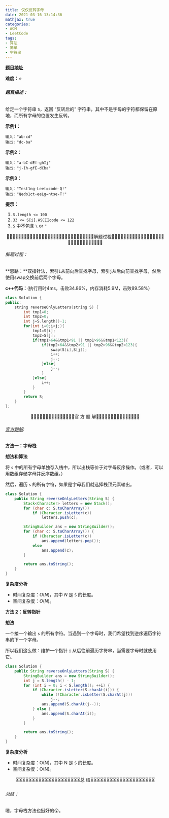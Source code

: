 ```yaml
---
title: 仅仅反转字母
date: 2021-03-16 13:14:36
mathjax: true
categories:
- ACM
- LeetCode
tags:
- 算法
- 简单
- 字符串
---
```


[**题目地址**](https://leetcode-cn.com/problems/reverse-only-letters/)

**难度：**⭐

###### **题目描述：**

给定一个字符串 `S`，返回 “反转后的” 字符串，其中不是字母的字符都保留在原地，而所有字母的位置发生反转。

<!-- more -->

**示例1：**

```
输入："ab-cd"
输出："dc-ba"
```

**示例2：**

```
输入："a-bC-dEf-ghIj"
输出："j-Ih-gfE-dCba"
```

**示例3：**

```
输入："Test1ng-Leet=code-Q!"
输出："Qedo1ct-eeLg=ntse-T!"
```

**提示：**

1. `S.length <= 100`
2. `33 <= S[i].ASCIIcode <= 122` 
3. `S` 中不包含 `\` or `"`



<center>🙋‍♂️🙋‍♂️🙋‍♂️🙋‍♂️🙋‍♂️🙋‍♂️🙋‍♂️🙋‍♂️🙋‍♂️🙋‍♂️🙋‍♂️🙋‍♂️🙋‍♂️🙋‍♂️🙋‍♂️解题过程🙋‍♂️🙋‍♂️🙋‍♂️🙋‍♂️🙋‍♂️🙋‍♂️🙋‍♂️🙋‍♂️🙋‍♂️🙋‍♂️🙋‍♂️🙋‍♂️🙋‍♂️🙋‍♂️🙋‍♂️</center>

###### 解题过程：

**思路：**双指针法，索引`i`从前向后查找字母，索引`j`从后向前查找字母，然后使用swap交换前后两个字母。

**c++代码：**(执行用时4ms，击败34.86%，内存消耗5.9M，击败89.58%）

```c++
class Solution {
public:
    string reverseOnlyLetters(string S) {
        int tmp1=0;
        int tmp2=0;
        int j=S.length()-1;
        for(int i=0;i<j;){
            tmp1=S[i];
            tmp2=S[j];
            if(tmp1>64&&tmp1<91 || tmp1>96&&tmp1<123){
                if(tmp2>64&&tmp2<91 || tmp2>96&&tmp2<123){
                    swap(S[i],S[j]);
                    i++;
                    j--;
                }else{
                    j--;
                }
            }else{
                i++;
            }
        }
        return S;
    }
};
```





<center>💎💎💎💎💎💎💎💎💎💎💎💎💎💎💎官 方 题 解💎💎💎💎💎💎💎💎💎💎💎💎💎💎💎</center>

###### [官方题解](https://leetcode-cn.com/problems/reverse-only-letters/solution/jin-jin-fan-zhuan-zi-mu-by-leetcode/):

**方法一：字母栈**

**想法和算法**

将 `s` 中的所有字母单独存入栈中，所以出栈等价于对字母反序操作。（或者，可以用数组存储字母并反序数组。）

然后，遍历 `s` 的所有字符，如果是字母我们就选择栈顶元素输出。

```java
class Solution {
    public String reverseOnlyLetters(String S) {
        Stack<Character> letters = new Stack();
        for (char c: S.toCharArray())
            if (Character.isLetter(c))
                letters.push(c);

        StringBuilder ans = new StringBuilder();
        for (char c: S.toCharArray()) {
            if (Character.isLetter(c))
                ans.append(letters.pop());
            else
                ans.append(c);
        }

        return ans.toString();
    }
}
```

**复杂度分析**

- 时间复杂度：$O(N)$，其中 $N$ 是 `S` 的长度。
- 空间复杂度：$O(N)$。



**方法 2：反转指针**

**想法**

一个接一个输出 `s` 的所有字符。当遇到一个字母时，我们希望找到逆序遍历字符串的下一个字母。

所以我们这么做：维护一个指针 `j` 从后往前遍历字符串，当需要字母时就使用它。

```java
class Solution {
    public String reverseOnlyLetters(String S) {
        StringBuilder ans = new StringBuilder();
        int j = S.length() - 1;
        for (int i = 0; i < S.length(); ++i) {
            if (Character.isLetter(S.charAt(i))) {
                while (!Character.isLetter(S.charAt(j)))
                    j--;
                ans.append(S.charAt(j--));
            } else {
                ans.append(S.charAt(i));
            }
        }

        return ans.toString();
    }
}
```

**复杂度分析**

- 时间复杂度：O(N)，其中 N 是 `S` 的长度。
- 空间复杂度：O(N)。



<center>⏳⏳⏳⏳⏳⏳⏳⏳⏳⏳⏳⏳⏳⏳⏳⏳⏳⏳⏳⏳总 结⏳⏳⏳⏳⏳⏳⏳⏳⏳⏳⏳⏳⏳⏳⏳⏳⏳⏳⏳⏳</center>

###### 总结：

嗯，字母栈方法也挺好的😮。